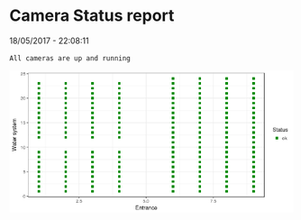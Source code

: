 Camera Status report
================
18/05/2017 - 22:08:11

    All cameras are up and running

![](camreport_files/figure-markdown_github/unnamed-chunk-2-1.png)
